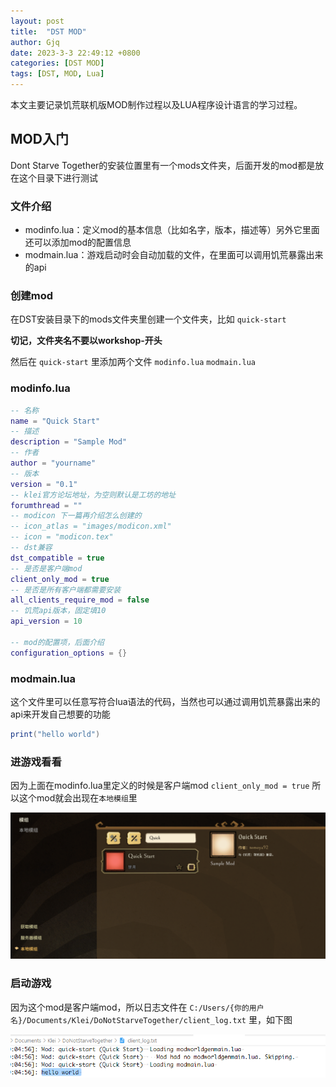 ```yaml
---
layout: post
title:  "DST MOD"
author: Gjq
date: 2023-3-3 22:49:12 +0800
categories: [DST MOD]
tags: [DST, MOD, Lua]
---
```


本文主要记录饥荒联机版MOD制作过程以及LUA程序设计语言的学习过程。

## MOD入门

Dont Starve Together的安装位置里有一个mods文件夹，后面开发的mod都是放在这个目录下进行测试

### 文件介绍

- modinfo.lua：定义mod的基本信息（比如名字，版本，描述等）另外它里面还可以添加mod的配置信息
- modmain.lua：游戏启动时会自动加载的文件，在里面可以调用饥荒暴露出来的api

### 创建mod

在DST安装目录下的mods文件夹里创建一个文件夹，比如 `quick-start`

**切记，文件夹名不要以workshop-开头**

然后在 `quick-start` 里添加两个文件 `modinfo.lua` `modmain.lua`

### modinfo.lua

```lua
-- 名称
name = "Quick Start"
-- 描述
description = "Sample Mod"
-- 作者
author = "yourname"
-- 版本
version = "0.1"
-- klei官方论坛地址，为空则默认是工坊的地址
forumthread = ""
-- modicon 下一篇再介绍怎么创建的
-- icon_atlas = "images/modicon.xml"
-- icon = "modicon.tex"
-- dst兼容
dst_compatible = true
-- 是否是客户端mod
client_only_mod = true
-- 是否是所有客户端都需要安装
all_clients_require_mod = false
-- 饥荒api版本，固定填10
api_version = 10

-- mod的配置项，后面介绍
configuration_options = {}
```

### modmain.lua

这个文件里可以任意写符合lua语法的代码，当然也可以通过调用饥荒暴露出来的api来开发自己想要的功能

```lua
print("hello world")
```

### 进游戏看看

因为上面在modinfo.lua里定义的时候是客户端mod `client_only_mod = true` 所以这个mod就会出现在`本地模组`里

![](/images/DST/20210722160828.png)

### 启动游戏

因为这个mod是客户端mod，所以日志文件在 `C:/Users/{你的用户名}/Documents/Klei/DoNotStarveTogether/client_log.txt` 里，如下图

![](/images/DST/20210722163126.png)
